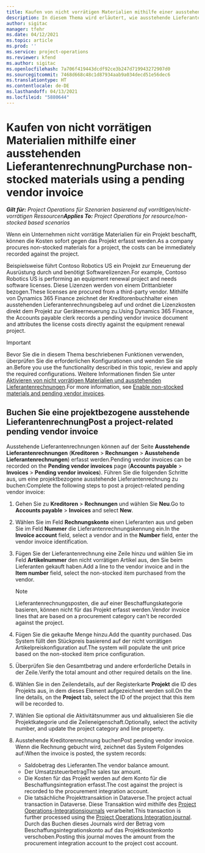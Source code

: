 ```yaml
---
title: Kaufen von nicht vorrätigen Materialien mithilfe einer ausstehenden Lieferantenrechnung
description: In diesem Thema wird erläutert, wie ausstehende Lieferantenrechnungen erfasst werden.
author: sigitac
manager: tfehr
ms.date: 04/12/2021
ms.topic: article
ms.prod: ''
ms.service: project-operations
ms.reviewer: kfend
ms.author: sigitac
ms.openlocfilehash: 7a706f419443dcdf92ce3b247d719943272907d0
ms.sourcegitcommit: 7468d668c48c1d87934aab9a034decd51e56dec6
ms.translationtype: HT
ms.contentlocale: de-DE
ms.lasthandoff: 04/13/2021
ms.locfileid: "5880644"
---
```

# <a name="purchase-non-stocked-materials-using-a-pending-vendor-invoice"></a><span data-ttu-id="9a63c-103">Kaufen von nicht vorrätigen Materialien mithilfe einer ausstehenden Lieferantenrechnung</span><span class="sxs-lookup"><span data-stu-id="9a63c-103">Purchase non-stocked materials using a pending vendor invoice</span></span>

<span data-ttu-id="9a63c-104">_**Gilt für:** Project Operations für Szenarien basierend auf vorrätigen/nicht-vorrätigen Ressourcen_</span><span class="sxs-lookup"><span data-stu-id="9a63c-104">_**Applies To:** Project Operations for resource/non-stocked based scenarios_</span></span>

<span data-ttu-id="9a63c-105">Wenn ein Unternehmen nicht vorrätige Materialien für ein Projekt beschafft, können die Kosten sofort gegen das Projekt erfasst werden.</span><span class="sxs-lookup"><span data-stu-id="9a63c-105">As a company procures non-stocked materials for a project, the costs can be immediately recorded against the project.</span></span> 

<span data-ttu-id="9a63c-106">Beispielsweise führt Contoso Robotics US ein Projekt zur Erneuerung der Ausrüstung durch und benötigt Softwarelizenzen.</span><span class="sxs-lookup"><span data-stu-id="9a63c-106">For example, Contoso Robotics US is performing an equipment renewal project and needs software licenses.</span></span> <span data-ttu-id="9a63c-107">Diese Lizenzen werden von einem Drittanbieter bezogen.</span><span class="sxs-lookup"><span data-stu-id="9a63c-107">These licenses are procured from a third-party vendor.</span></span>  <span data-ttu-id="9a63c-108">Mithilfe von Dynamics 365 Finance zeichnet der Kreditorenbuchhalter einen ausstehenden Lieferantenrechnungsbeleg auf und ordnet die Lizenzkosten direkt dem Projekt zur Geräteerneuerung zu.</span><span class="sxs-lookup"><span data-stu-id="9a63c-108">Using Dynamics 365 Finance, the Accounts payable clerk records a pending vendor invoice document and attributes the license costs directly against the equipment renewal project.</span></span> 

> [!IMPORTANT]
> <span data-ttu-id="9a63c-109">Bevor Sie die in diesem Thema beschriebenen Funktionen verwenden, überprüfen Sie die erforderlichen Konfigurationen und wenden Sie sie an.</span><span class="sxs-lookup"><span data-stu-id="9a63c-109">Before you use the functionality described in this topic, review and apply the required configurations.</span></span> <span data-ttu-id="9a63c-110">Weitere Informationen finden Sie unter [Aktivieren von nicht vorrätigen Materialien und ausstehenden Lieferantenrechnungen](configure-materials-nonstocked.md).</span><span class="sxs-lookup"><span data-stu-id="9a63c-110">For more information, see [Enable non-stocked materials and pending vendor invoices](configure-materials-nonstocked.md).</span></span> 

## <a name="post-a-project-related-pending-vendor-invoice"></a><span data-ttu-id="9a63c-111">Buchen Sie eine projektbezogene ausstehende Lieferantenrechnung</span><span class="sxs-lookup"><span data-stu-id="9a63c-111">Post a project-related pending vendor invoice</span></span> 

<span data-ttu-id="9a63c-112">Ausstehende Lieferantenrechnungen können auf der Seite **Ausstehende Lieferantenrechnungen** (**Kreditoren** > **Rechnungen** > **Ausstehende Lieferantenrechnungen**) erfasst werden.</span><span class="sxs-lookup"><span data-stu-id="9a63c-112">Pending vendor invoices can be recorded on the **Pending vendor invoices** page (**Accounts payable** > **Invoices** > **Pending vendor invoices**).</span></span> <span data-ttu-id="9a63c-113">Führen Sie die folgenden Schritte aus, um eine projektbezogene ausstehende Lieferantenrechnung zu buchen:</span><span class="sxs-lookup"><span data-stu-id="9a63c-113">Complete the following steps to post a project-related pending vendor invoice:</span></span>

1. <span data-ttu-id="9a63c-114">Gehen Sie zu **Kreditoren** > **Rechnungen** und wählen Sie **Neu**.</span><span class="sxs-lookup"><span data-stu-id="9a63c-114">Go to **Accounts payable** > **Invoices** and select **New**.</span></span> 
2. <span data-ttu-id="9a63c-115">Wählen Sie im Feld **Rechnungskonto** einen Lieferanten aus und geben Sie im Feld **Nummer** die Lieferantenrechnungskennung ein.</span><span class="sxs-lookup"><span data-stu-id="9a63c-115">In the **Invoice account** field, select a vendor and in the **Number** field, enter the vendor invoice identification.</span></span>
3. <span data-ttu-id="9a63c-116">Fügen Sie der Lieferantenrechnung eine Zeile hinzu und wählen Sie im Feld **Artikelnummer** den nicht vorrätigen Artikel aus, den Sie beim Lieferanten gekauft haben.</span><span class="sxs-lookup"><span data-stu-id="9a63c-116">Add a line to the vendor invoice and in the **Item number** field, select the non-stocked item purchased from the vendor.</span></span> 

    > [!NOTE]
    > <span data-ttu-id="9a63c-117">Lieferantenrechnungsposten, die auf einer Beschaffungskategorie basieren, können nicht für das Projekt erfasst werden.</span><span class="sxs-lookup"><span data-stu-id="9a63c-117">Vendor invoice lines that are based on a procurement category can't be recorded against the project.</span></span> 
    
5. <span data-ttu-id="9a63c-118">Fügen Sie die gekaufte Menge hinzu.</span><span class="sxs-lookup"><span data-stu-id="9a63c-118">Add the quantity purchased.</span></span> <span data-ttu-id="9a63c-119">Das System füllt den Stückpreis basierend auf der nicht vorrätigen Artikelpreiskonfiguration auf.</span><span class="sxs-lookup"><span data-stu-id="9a63c-119">The system will populate the unit price based on the non-stocked item price configuration.</span></span> 
6. <span data-ttu-id="9a63c-120">Überprüfen Sie den Gesamtbetrag und andere erforderliche Details in der Zeile.</span><span class="sxs-lookup"><span data-stu-id="9a63c-120">Verify the total amount and other required details on the line.</span></span>
7. <span data-ttu-id="9a63c-121">Wählen Sie in den Zeilendetails, auf der Registerkarte **Projekt** die ID des Projekts aus, in dem dieses Element aufgezeichnet werden soll.</span><span class="sxs-lookup"><span data-stu-id="9a63c-121">On the line details, on the **Project** tab, select the ID of the project that this item will be recorded to.</span></span>
8. <span data-ttu-id="9a63c-122">Wählen Sie optional die Aktivitätsnummer aus und aktualisieren Sie die Projektkategorie und die Zeileneigenschaft.</span><span class="sxs-lookup"><span data-stu-id="9a63c-122">Optionally, select the activity number, and update the project category and line property.</span></span>
9. <span data-ttu-id="9a63c-123">Ausstehende Kreditorenrechnung buchen</span><span class="sxs-lookup"><span data-stu-id="9a63c-123">Post pending vendor invoice.</span></span> <span data-ttu-id="9a63c-124">Wenn die Rechnung gebucht wird, zeichnet das System Folgendes auf:</span><span class="sxs-lookup"><span data-stu-id="9a63c-124">When the invoice is posted, the system records:</span></span>
    
    - <span data-ttu-id="9a63c-125">Saldobetrag des Lieferanten.</span><span class="sxs-lookup"><span data-stu-id="9a63c-125">The vendor balance amount.</span></span>
    - <span data-ttu-id="9a63c-126">Der Umsatzsteuerbetrag</span><span class="sxs-lookup"><span data-stu-id="9a63c-126">The sales tax amount.</span></span>
    - <span data-ttu-id="9a63c-127">Die Kosten für das Projekt werden auf dem Konto für die Beschaffungsintegration erfasst.</span><span class="sxs-lookup"><span data-stu-id="9a63c-127">The cost against the project is recorded to the procurement integration account.</span></span>
    - <span data-ttu-id="9a63c-128">Die tatsächliche Projekttransaktion in Dataverse.</span><span class="sxs-lookup"><span data-stu-id="9a63c-128">The project actual transaction in Dataverse.</span></span> <span data-ttu-id="9a63c-129">Diese Transaktion wird mithilfe des  [Project Operations-Integrationsjournals](../project-accounting/project-operations-integration-journal.md) verarbeitet.</span><span class="sxs-lookup"><span data-stu-id="9a63c-129">This transaction is further processed using the [Project Operations Integration journal](../project-accounting/project-operations-integration-journal.md).</span></span> <span data-ttu-id="9a63c-130">Durch das Buchen dieses Journals wird der Betrag vom Beschaffungsintegrationskonto auf das Projektkostenkonto verschoben.</span><span class="sxs-lookup"><span data-stu-id="9a63c-130">Posting this journal moves the amount from the procurement integration account to the project cost account.</span></span>
